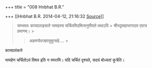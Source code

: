 +++
title = "008 Hnbhat B.R."

+++
[[Hnbhat B.R.	2014-04-12, 21:16:32 [Source](https://groups.google.com/g/samskrita/c/HXolkRoqOKE)]]



> 
> >   
> सम्भवतः काव्यालङ्कारे भामहस्य चर्चितमिदमित्यनुमीयते तथाऽपि > श्रीभट्टमहाभागादय एवात्र प्रमाणम्। >
> 
> > अहमप्येतज्ज्ञातुमुत्सहे.... >
> 
> > 
> >   
> > 
> > 

  

काव्यालंकारे

 भामहेण चर्चितोऽयं विषय इति न स्मरामि। यदि चर्चितं दृश्यते, सदयं बोध्यतां कुत्रेति।

  






